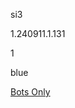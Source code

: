 si3

1.240911.1.131

1

blue

[Bots Only](https://www.lakeshorelearning.com/assets/html/do_not_visit.html)